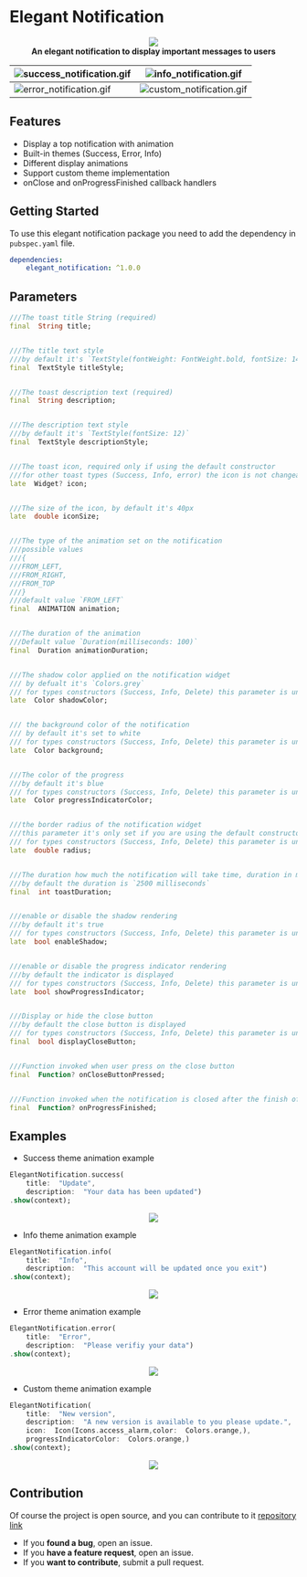 
#  Elegant Notification

<p  align="center">
<img  src="https://github.com/koukibadr/Elegant-Notification/blob/main/example/elegant_notification_logo.gif?raw=true"/>
<br>
<b>An elegant notification to display important messages to users</b>
</p>

| ![success_notification.gif](https://github.com/koukibadr/Elegant-Notification/blob/main/example/success_notification.gif?raw=true) | ![info_notification.gif](https://github.com/koukibadr/Elegant-Notification/blob/main/example/info_notification.gif?raw=true) |
|--|--|
| ![error_notification.gif](https://github.com/koukibadr/Elegant-Notification/blob/main/example/error_notification.gif?raw=true) | ![custom_notification.gif](https://github.com/koukibadr/Elegant-Notification/blob/main/example/custom_notification.gif?raw=true) |

##  Features
- Display a top notification with animation
- Built-in themes (Success, Error, Info)
- Different display animations 
- Support custom theme implementation
- onClose and onProgressFinished callback handlers

##  Getting Started
To use this elegant notification package you need to add the dependency in `pubspec.yaml` file.
```yaml
dependencies:
	elegant_notification: ^1.0.0
```

##  Parameters
```dart
///The toast title String (required)
final  String title;


///The title text style
///by default it's `TextStyle(fontWeight: FontWeight.bold, fontSize: 14)`
final  TextStyle titleStyle;


///The toast description text (required)
final  String description;


///The description text style
///by default it's `TextStyle(fontSize: 12)`
final  TextStyle descriptionStyle;


///The toast icon, required only if using the default constructor
///for other toast types (Success, Info, error) the icon is not changeable
late  Widget? icon;


///The size of the icon, by default it's 40px
late  double iconSize;


///The type of the animation set on the notification
///possible values
///{
///FROM_LEFT,
///FROM_RIGHT,
///FROM_TOP
///}
///default value `FROM_LEFT`
final  ANIMATION animation;


///The duration of the animation
///Default value `Duration(milliseconds: 100)`
final  Duration animationDuration;


///The shadow color applied on the notification widget
/// by defualt it's `Colors.grey`
/// for types constructors (Success, Info, Delete) this parameter is unchangeable
late  Color shadowColor;


/// the background color of the notification
/// by default it's set to white
/// for types constructors (Success, Info, Delete) this parameter is unchangeable
late  Color background;


///The color of the progress
///by default it's blue
/// for types constructors (Success, Info, Delete) this parameter is unchangeable
late  Color progressIndicatorColor;


///the border radius of the notification widget
///this parameter it's only set if you are using the default constructor
/// for types constructors (Success, Info, Delete) this parameter is unchangeable
late  double radius;


///The duration how much the notification will take time, duration in milliseconds
///by default the duration is `2500 milliseconds`
final  int toastDuration;


///enable or disable the shadow rendering
///by default it's true
/// for types constructors (Success, Info, Delete) this parameter is unchangeable
late  bool enableShadow;


///enable or disable the progress indicator rendering
///by default the indicator is displayed
/// for types constructors (Success, Info, Delete) this parameter is unchangeable
late  bool showProgressIndicator;


///Display or hide the close button
///by default the close button is displayed
/// for types constructors (Success, Info, Delete) this parameter is unchangeable
final  bool displayCloseButton;


///Function invoked when user press on the close button
final  Function? onCloseButtonPressed;


///Function invoked when the notification is closed after the finish of the progress indicator
final  Function? onProgressFinished;
```

##  Examples

- Success theme animation example
```dart
ElegantNotification.success(
	title:  "Update",
	description:  "Your data has been updated")
.show(context);
```
<p  align="center">
<img  src="https://github.com/koukibadr/Elegant-Notification/blob/main/example/success_notification.gif?raw=true"/>
</p>

- Info theme animation example
```dart
ElegantNotification.info(
	title:  "Info",
	description:  "This account will be updated once you exit")
.show(context);
```
<p  align="center">
<img  src="https://github.com/koukibadr/Elegant-Notification/blob/main/example/info_notification.gif?raw=true"/>
</p>

- Error theme animation example
```dart
ElegantNotification.error(
	title:  "Error",
	description:  "Please verifiy your data")
.show(context);
```
<p  align="center">
<img  src="https://github.com/koukibadr/Elegant-Notification/blob/main/example/error_notification.gif?raw=true"/>
</p>

- Custom theme animation example
```dart
ElegantNotification(
	title:  "New version",
	description:  "A new version is available to you please update.",
	icon:  Icon(Icons.access_alarm,color:  Colors.orange,),
	progressIndicatorColor:  Colors.orange,)
.show(context);
```
<p  align="center">
<img  src="https://github.com/koukibadr/Elegant-Notification/blob/main/example/custom_notification.gif?raw=true"/>
</p>



##  Contribution
Of course the project is open source, and you can contribute to it [repository link](https://github.com/koukibadr/Elegant-Notification)
- If you **found a bug**, open an issue.
- If you **have a feature request**, open an issue.
- If you **want to contribute**, submit a pull request.
